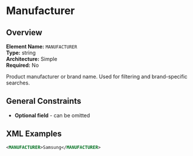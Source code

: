 # Manufacturer

## Overview

**Element Name:** `MANUFACTURER`<br>
**Type:** string<br>
**Architecture:** Simple<br>
**Required:** No<br>

Product manufacturer or brand name. Used for filtering and brand-specific searches.


## General Constraints

- **Optional field** - can be omitted

## XML Examples

```xml
<MANUFACTURER>Samsung</MANUFACTURER>
```




